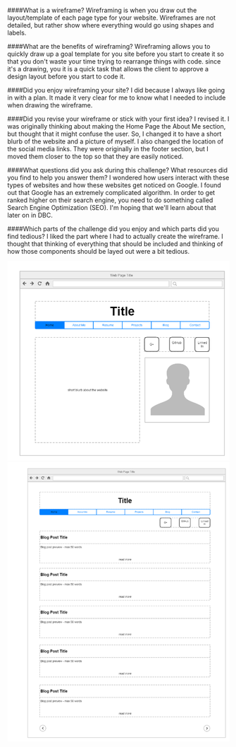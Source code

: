 ####What is a wireframe?
Wireframing is when you draw out the layout/template of each page type for your website. Wireframes are not detailed, but rather show where everything would go using shapes and labels.

####What are the benefits of wireframing?
Wireframing allows you to quickly draw up a goal template for you site before you start to create it so that you don't waste your time trying to rearrange things with code. since it's a drawing, you it is a quick task that allows the client to approve a design layout before you start to code it.

####Did you enjoy wireframing your site?
I did because I always like going in with a plan. It made it very clear for me to know what I needed to include when drawing the wireframe.

####Did you revise your wireframe or stick with your first idea?
I revised it. I was originally thinking about making the Home Page the About Me section, but thought that it might confuse the user. So, I changed it to have a short blurb of the website and a picture of myself. I also changed the location of the social media links. They were originally in the footer section, but I moved them closer to the top so that they are easily noticed.

####What questions did you ask during this challenge? What resources did you find to help you answer them?
I wondered how users interact with these types of websites and how these websites get noticed on Google. I found out that Google has an extremely complicated algorithm. In order to get ranked higher on their search engine, you need to do something called Search Engine Optimization (SEO). I'm hoping that we'll learn about that later on in DBC.

####Which parts of the challenge did you enjoy and which parts did you find tedious?
I liked the part where I had to actually create the wireframe. I thought that thinking of everything that should be included and thinking of how those components should be layed out were a bit tedious.

![Site Map](imgs/wireframe-index.png)
![Site Map](imgs/wireframe-blog-index.png)